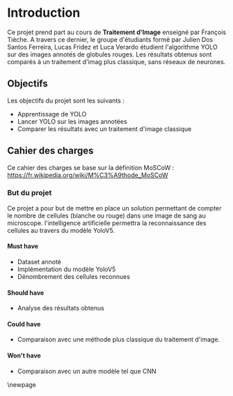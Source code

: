 # Introduction

Ce projet prend part au cours de **Traitement d'Image** enseigné par François Tièche.
A travers ce dernier, le groupe d'étudiants formé par Julien Dos Santos Ferreira, Lucas Fridez et
Luca Verardo étudient l'algorithme YOLO sur des images annotés de globules rouges.
Les résultats obtenus sont comparés à un traitement d'imag plus classique, sans réseaux de neurones.

## Objectifs

Les objectifs du projet sont les suivants :

- Apprentissage de YOLO
- Lancer YOLO sur les images annotées
- Comparer les résultats avec un traitement d'image classique

## Cahier des charges

Ce cahier des charges se base sur la définition MoSCoW : https://fr.wikipedia.org/wiki/M%C3%A9thode_MoSCoW

### But du projet

Ce projet a pour but de mettre en place un solution permettant de compter le nombre de cellules (blanche ou rouge) dans une image de sang au microscope. l'intelligence artificielle permettra la reconnaissance des cellules au travers du modèle YoloV5.

#### Must have

- Dataset annoté
- Implémentation du modèle YoloV5
- Dénombrement des cellules reconnues

#### Should have

- Analyse des résultats obtenus

#### Could have

- Comparaison avec une méthode plus classique du traitement d'image.

#### Won't have

- Comparaison avec un autre modèle tel que CNN

\newpage

